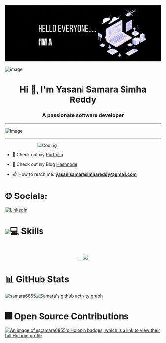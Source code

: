 ![MasterHead](https://github.com/samara6855/samara6855/blob/main/GithubGif.gif)

<p align="center">
 
![image](https://user-images.githubusercontent.com/61057666/169029838-74df663d-2e62-4d77-bdff-b43f7d63f00f.png)

</p>

<h1 align="center">Hi 👋, I'm Yasani Samara Simha Reddy</h1>
<h3 align="center">A passionate software developer</h3>

-----

<p align="center">
 
![image](https://user-images.githubusercontent.com/61057666/169029838-74df663d-2e62-4d77-bdff-b43f7d63f00f.png)

</p>

-----
<img align="right" alt="Coding" width="400" src="https://media2.giphy.com/media/qgQUggAC3Pfv687qPC/giphy.gif"/>

<p align="left"> <a href="https://twitter.com/Manojreddy685" target="blank"><img src="https://img.shields.io/twitter/follow/?logo=twitter&style=for-the-badge" alt="" /></a> </p>

- 🔭 Check out my [Portfolio](https://yssr.netlify.app/)

- 🌱 Check out my Blog [Hashnode](https://yssr.hashnode.dev/)

- 📫 How to reach me: **yasanisamarasimhareddy@gmail.com**


# 🌐 Socials:
[![LinkedIn](https://img.shields.io/badge/LinkedIn-%230077B5.svg?logo=linkedin&logoColor=white)](https://linkedin.com/in/www.linkedin.com/in/yasani-samara-simha-reddy) 

<h1><img src = "https://media2.giphy.com/media/QssGEmpkyEOhBCb7e1/giphy.gif?cid=ecf05e47a0n3gi1bfqntqmob8g9aid1oyj2wr3ds3mg700bl&rid=giphy.gif" width = 32px>💻 Skills </h1>
<br>
<p align="center">
  <a href="https://skillicons.dev">
    <img src="https://skillicons.dev/icons?i=html,css,javascript,react,next,tailwind,bootstrap,nodejs,expressjs,mongodb,mysql,git,github,vite,postman,java,python,vscode,c,vercel,netlify,figma" />
  </a>
</p>

# 📊 GitHub Stats
<p><img align="left" src="https://github-readme-stats.vercel.app/api/top-langs?username=samara6855&show_icons=true&locale=en&layout=compact" alt="samara6855" /></p>


[![Samara's github activity graph](https://github-readme-activity-graph.vercel.app/graph?username=samara6855&theme=merko)](https://github.com/ashutosh00710/github-readme-activity-graph)

# 🎆 Open Source Contributions

[![An image of @samara6855's Holopin badges, which is a link to view their full Holopin profile](https://holopin.me/samara6855)](https://holopin.io/@samara6855)

